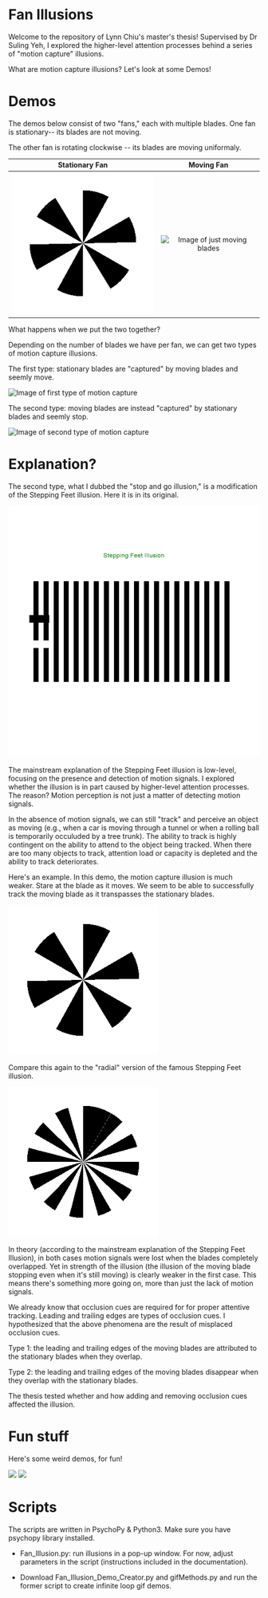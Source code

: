 # Fan Illusions
Welcome to the repository of Lynn Chiu's master's thesis! Supervised by Dr Suling Yeh, I explored the higher-level attention processes behind a series of "motion capture" illusions. 

What are motion capture illusions? Let's look at some Demos!

# Demos

The demos below consist of two "fans," each with multiple blades. 
One fan is stationary-- its blades are not moving. 


The other fan is rotating clockwise -- its blades are moving uniformaly. 

Stationary Fan             |  Moving Fan
:-------------------------:|:-------------------------:
![Image of stationary blades](gifs/just_stat.gif)  |  ![Image of just moving blades](gifs/just_moving.gif)


What happens when we put the two together? 

Depending on the number of blades we have per fan, we can get two types of motion capture illusions. 

The first type: stationary blades are "captured" by moving blades and seemly move. 

![Image of first type of motion capture](gifs/6x12.gif) 

The second type: moving blades are instead "captured" by stationary blades and seemly stop. 

![Image of second type of motion capture](gifs/6x6.gif)

# Explanation?

The second type, what I dubbed the "stop and go illusion," is a modification of the Stepping Feet illusion. Here it is in its original.

![Image of stepping feet illusion](gifs/stepping_feet.gif)

The mainstream explanation of the Stepping Feet illusion is low-level, focusing on the presence and detection of motion signals. I explored whether the illusion is in part caused by higher-level attention processes. The reason? Motion perception is not just a matter of detecting motion signals. 

In the absence of motion signals, we can still "track" and perceive an object as moving  (e.g., when a car is moving through a tunnel or when a rolling ball is temporarily occuluded by a tree trunk). The ability to track is highly contingent on the ability to attend to the object being tracked. When there are too many objects to track, attention load or capacity is depleted and the ability to track deteriorates. 

Here's an example. In this demo, the motion capture illusion is much weaker. Stare at the blade as it moves. We seem to be able to successfully track the moving blade as it transpasses the stationary blades.  

![Image of single blade moving across multiple blades](gifs/6x1.gif)

Compare this again to the "radial" version of the famous Stepping Feet illusion. 

![Image of radial stepping feet illusion](gifs/radial_stepping_feet.gif)

In theory (according to the mainstream explanation of the Stepping Feet Illusion), in both cases motion signals were lost when the blades completely overlapped. Yet in strength of the illusion (the illusion of the moving blade stopping even when it's still moving) is clearly weaker in the first case. This means there's something more going on, more than just the lack of motion signals. 

We already know that occlusion cues are required for for proper attentive tracking. Leading and trailing edges are types of occlusion cues. I hypothesized that the above phenomena are the result of misplaced occlusion cues. 

Type 1: the leading and trailing edges of the moving blades are attributed to the stationary blades when they overlap.

Type 2: the leading and trailing edges of the moving blades disappear when they overlap with the stationary blades. 

The thesis tested whether and how adding and removing occlusion cues affected the illusion.

# Fun stuff

Here's some weird demos, for fun!

![](gifs/odd.gif) ![](gifs/odd2.gif)


# Scripts

The scripts are written in PsychoPy & Python3. Make sure you have psychopy library installed.

* Fan_Illusion.py: run illusions in a pop-up window. For now, adjust parameters in the script (instructions included in the documentation). 

* Download Fan_Illusion_Demo_Creator.py and gifMethods.py and run the former script to create infinite loop gif demos. 
